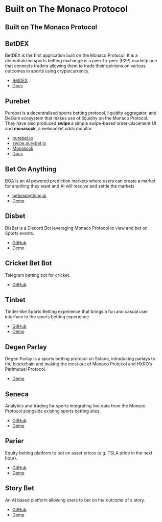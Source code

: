 # Built on The Monaco Protocol

## Built on The Monaco Protocol

## BetDEX

BetDEX is the first application built on the Monaco Protocol. It is a decentralized sports betting exchange is a peer-to-peer (P2P) marketplace that connects traders allowing them to trade their opinions on various outcomes in sports using cryptocurrency.

* [BetDEX](https://www.betdex.com/)
* [Docs](https://betdex.gitbook.io/betdex-exchange/overview/welcome-to-the-betdex-exchange)

## Purebet

Purebet is a decentralised sports betting protocol, liquidity aggregator, and DeGam ecosystem that makes use of liquidity on the Monaco Protocol. They have also produced **swipe** a simple swipe-based order-placement UI and **monasock**, a websocket odds monitor.

* [purebet.io](https://www.purebet.io/)
* [swipe.purebet.io](https://swipe.purebet.io/)
* [Monasock](https://purebet.github.io/monacode/)
* [Docs](https://purebetprotocol.gitbook.io/purebet/about-purebet/why-purebet)

## Bet On Anything

BOA is an AI powered prediction markets where users can create a market for anything they want and AI will resolve and settle the markets

* [betonanything.io](https://betonanything.io/)
* [Demo](https://drive.google.com/drive/u/2/folders/1tYVjKqu2riJqGkBkaaPl3NZ0nUK6Ocby)

## Disbet

DisBet is a Discord Bot leveraging Monaco Protocol to view and bet on Sports events.

* [GitHub](https://github.com/GitBolt/disbet)
* [Demo](https://youtu.be/whEOXSkM\_vI)

## Cricket Bet Bot

Telegram betting bot for cricket.

* [GitHub](https://github.com/joelvarghese6/cricket-bet-bot)

## Tinbet

Tinder-like Sports Betting experience that brings a fun and casual user interface to the sports betting experience.

* [GitHub](https://github.com/gmiDAO/tinbet)
* [Demo](https://www.loom.com/share/9c002a13c821479a8ed07bf5aa93d557)

## Degen Parlay

Degen Parlay is a sports betting protocol on Solana, introducing parlays to the blockchain and making the most out of Monaco Protocol and HXRO’s Parimutuel Protocol.

* [Demo](https://www.youtube.com/watch?v=o3VtWbfU6Ts)

## Seneca

Analytics and trading for sports integrating live data from the Monaco Protocol alongside existing sports betting sites.

* [GitHub](https://github.com/seneca-exchange/dashboards)
* [Demo](http://fiftykelly.azurewebsites.net/exchange-dashboard/)

## Parier

Equity betting platform to bet on asset prices (e.g. TSLA price in the next hour).

* [GitHub](https://github.com/GGCapital/Parier)
* [Demo](https://www.youtube.com/watch?v=Ll0Zd5Q6gNo)

## Story Bet

An AI based platform allowing users to bet on the outcome of a story.

* [GitHub](https://github.com/starcoderman/story-bet/tree/main)
* [Demo](https://drive.google.com/drive/folders/1bfPDo73ADy-NUmUUERgiyQcKYOZydUhO)
